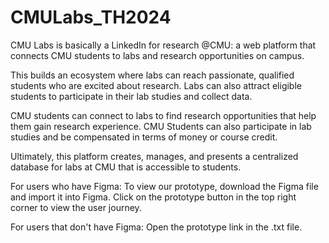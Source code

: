 # CMULabs_TH2024
CMU Labs is basically a LinkedIn for research @CMU: a web platform that connects CMU students to labs and research opportunities on campus.

This builds an ecosystem where labs can reach passionate, qualified students who are excited about research. Labs can also attract eligible students to participate in their lab studies and collect data.

CMU students can connect to labs to find research opportunities that help them gain research experience. CMU Students can also participate in lab studies and be compensated in terms of money or course credit.

Ultimately, this platform creates, manages, and presents a centralized database for labs at CMU that is accessible to students.

For users who have Figma:
To view our prototype, download the Figma file and import it into Figma. Click on the prototype button in the top right corner to view the user journey.

For users that don't have Figma:
Open the prototype link in the .txt file.
